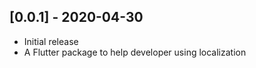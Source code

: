 ## [0.0.1] - 2020-04-30

* Initial release
* A Flutter package to help developer using localization
